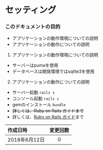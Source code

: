 # セッティング
### このドキュメントの目的
- アプリケーションの動作環境についての説明
- アプリケーションの動作についての説明

1. アプリケーションの動作環境についての説明
- サーバーはpumaを使用
- データベースは開発環境ではsqlite3を使用

2. アプリケーションの動作についての説明
- サーバー起動 `rails s`
- コンソール起動 `rails c`
- gemのインストール `bundle`
- ~~詳しくは、Ruby on Rails ガイドまで~~
- 詳しくは、[Ruby on Rails ガイド](https://railsguides.jp/)まで

|作成日時|変更回数|
|:--|:--:|
|2018年6月12日|0|
